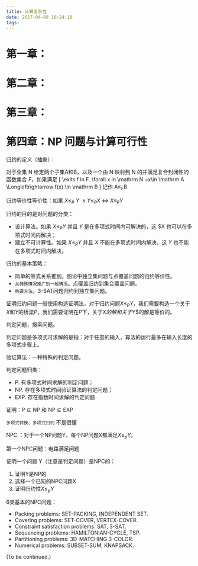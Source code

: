 ```yaml
---
title: 计算复杂性
date: 2017-04-08 10:24:18
tags:
---
```


# 第一章：

# 第二章：

# 第三章：

# 第四章：NP 问题与计算可行性

归约的定义（抽象）：

对于全集 $\mathrm N$ 给定两个子集$\mathrm A$和$\mathrm B$，以及一个由 $\mathrm N$ 映射到 $\mathrm N$ 的并满足复合封闭性的函数集合 $F$，如果满足
\[
\exits f in F. \forall x in \mathrm N.~x\in \mathrm A \Longleftrightarrow f(x) \in \mathrm B
\]
记作 $\mathrm A \le_F \mathrm B$

归约等价性等价性：如果 $X\le_P~Y~\land Y\le_P X~\Longleftrightarrow~X\equiv_P Y$

归约的目的是对问题的分类：
+ 设计算法。如果 $X\le_P Y$ 并且 $Y$ 是在多项式时间内可解决的，这 $X 也可以在多项式时间内解决；
+ 建立不可计算性。如果 $X\le_P Y$ 并且 $X$ 不能在多项式时间内解决，这 $Y$ 也不能在多项式时间内解决。

归约的基本策略：
+ 简单的等式关系推到。图论中独立集问题与点覆盖问题的归约等价性。
+ `从特殊情况推广到一般情况`。点覆盖归约到集合覆盖问题。
+ `构造方法`。3-SAT问题归约到独立集问题。

证明归约问题一般使用构造证明法，对于归约问题$X\le_P Y$，我们需要构造一个关于$X$和$Y$的桥梁$P$，我们需要证明在$P$下，关于$X的解和关于$Y$的解是等价的。

判定问题，搜索问题。

判定问题是多项式可求解的是指：对于任意的输入，算法的运行最多在输入长度的多项式步骤上。

验证算法：一种特殊的判定问题。

判定问题归类：
+ P. 有多项式时间求解的判定问题；
+ NP. 存在多项式时间验证算法的判定问题；
+ EXP. 存在指数时间求解的判定问题

证明：$\mathrm P \subseteq \mathrm{NP}$ 和 $\mathrm{NP} \subseteq \mathrm{EXP}$

`多项式转换、多项式归约` 不是很懂

NPC.：对于一个NP问题Y，每个NP问题X都满足$X\le_p Y$。

第一个NPC问题：电路满足问题

证明一个问题 Y（注意是判定问题）是NPC的：
1. 证明Y是NP的
2. 选择一个已知的NPC问题X
3. 证明归约性$X\le_p Y$

6类基本的NPC问题：

+ Packing problems:  SET-PACKING, INDEPENDENT SET.
+ Covering problems:  SET-COVER, VERTEX-COVER.
+ Constraint satisfaction problems:  SAT, 3-SAT.
+ Sequencing problems:  HAMILTONIAN-CYCLE, TSP.
+ Partitioning problems: 3D-MATCHING 3-COLOR.
+ Numerical problems:  SUBSET-SUM, KNAPSACK.

(To be continued.)


